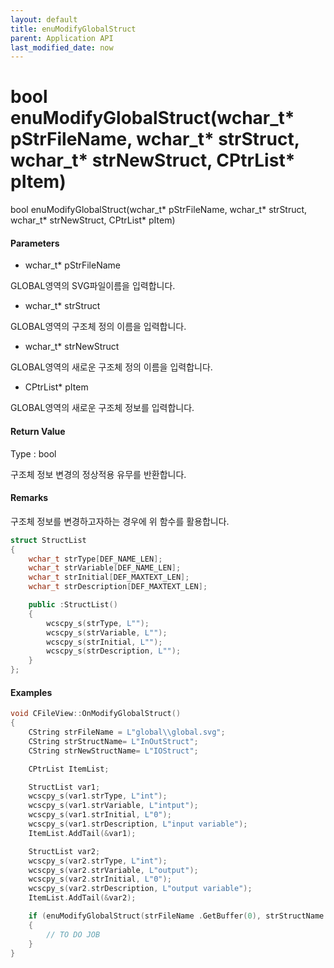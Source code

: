 ```yaml
---
layout: default
title: enuModifyGlobalStruct
parent: Application API
last_modified_date: now
---
```

# bool enuModifyGlobalStruct\(wchar\_t\* pStrFileName, wchar\_t\* strStruct, wchar\_t\* strNewStruct, CPtrList\* pItem\)

bool enuModifyGlobalStruct\(wchar\_t\* pStrFileName, wchar\_t\* strStruct, wchar\_t\* strNewStruct, CPtrList\* pItem\)

#### Parameters

* wchar\_t\* pStrFileName

GLOBAL영역의 SVG파일이름을 입력합니다.

* wchar\_t\* strStruct

GLOBAL영역의 구조체 정의 이름을 입력합니다.

* wchar\_t\* strNewStruct

GLOBAL영역의 새로운 구조체 정의 이름을 입력합니다.

* CPtrList\* pItem

GLOBAL영역의 새로운 구조체 정보를 입력합니다.

#### Return Value

Type : bool

구조체 정보 변경의 정상적용 유무를 반환합니다.

#### Remarks

구조체 정보를 변경하고자하는 경우에 위 함수를 활용합니다.

```cpp
struct StructList
{
    wchar_t strType[DEF_NAME_LEN];
    wchar_t strVariable[DEF_NAME_LEN];
    wchar_t strInitial[DEF_MAXTEXT_LEN];
    wchar_t strDescription[DEF_MAXTEXT_LEN];

    public :StructList()
    {
        wcscpy_s(strType, L"");
        wcscpy_s(strVariable, L"");
        wcscpy_s(strInitial, L"");
        wcscpy_s(strDescription, L"");
    }
};
```

#### Examples

```cpp
void CFileView::OnModifyGlobalStruct()
{
    CString strFileName = L"global\\global.svg";
    CString strStructName= L"InOutStruct";
    CString strNewStructName= L"IOStruct";

    CPtrList ItemList;

    StructList var1;
    wcscpy_s(var1.strType, L"int");
    wcscpy_s(var1.strVariable, L"intput");
    wcscpy_s(var1.strInitial, L"0");
    wcscpy_s(var1.strDescription, L"input variable");
    ItemList.AddTail(&var1);

    StructList var2;
    wcscpy_s(var2.strType, L"int");
    wcscpy_s(var2.strVariable, L"output");
    wcscpy_s(var2.strInitial, L"0");
    wcscpy_s(var2.strDescription, L"output variable");
    ItemList.AddTail(&var2);

    if (enuModifyGlobalStruct(strFileName .GetBuffer(0), strStructName.GetBuffer(0), strNewStructName.GetBuffer(0), &ItemList))
    {
        // TO DO JOB
    }
}
```



